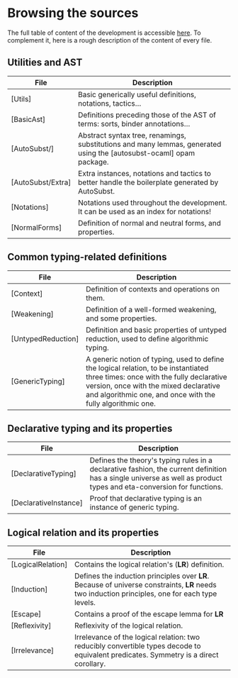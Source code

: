 Browsing the sources
============================

The full table of content of the development is accessible [here](https://coqhott.github.io/logrel-coq/coqdoc/toc.html).
To complement it, here is a rough description of the content of every file.

Utilities and AST
---------

| File | Description |
|---|----|
[Utils] | Basic generically useful definitions, notations, tactics…
[BasicAst] | Definitions preceding those of the AST of terms: sorts, binder annotations…
[AutoSubst/] | Abstract syntax tree, renamings, substitutions and many lemmas, generated using the [autosubst-ocaml] opam package.
[AutoSubst/Extra] | Extra instances, notations and tactics to better handle the boilerplate generated by AutoSubst.
[Notations] | Notations used throughout the development. It can be used as an index for notations!
[NormalForms] | Definition of normal and neutral forms, and properties. |

Common typing-related definitions
-------

| File | Description |
|---|----|
[Context] | Definition of contexts and operations on them.
[Weakening] | Definition of a well-formed weakening, and some properties.
[UntypedReduction] | Definition and basic properties of untyped reduction, used to define algorithmic typing.
[GenericTyping] | A generic notion of typing, used to define the logical relation, to be instantiated three times: once with the fully declarative version, once with the mixed declarative and algorithmic one, and once with the fully algorithmic one.

Declarative typing and its properties
--------------

| File | Description |
|---|----|
[DeclarativeTyping] | Defines the theory's typing rules in a declarative fashion, the current definition has a single universe as well as product types and eta-conversion for functions. |
[DeclarativeInstance] | Proof that declarative typing is an instance of generic typing. |

Logical relation and its properties
-----------

| File | Description |
|---|----|
[LogicalRelation] | Contains the logical relation's (**LR**) definition. |
[Induction] | Defines the induction principles over **LR**. Because of universe constraints, **LR** needs two induction principles, one for each type levels. |
[Escape] | Contains a proof of the escape lemma for **LR** |
[Reflexivity] | Reflexivity of the logical relation.
[Irrelevance] | Irrelevance of the logical relation: two reducibly convertible types decode to equivalent predicates. Symmetry is a direct corollary. |
